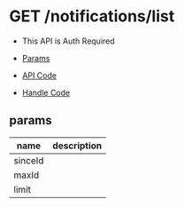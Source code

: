 # GET /notifications/list

- This API is Auth Required

- [Params](#params)
- [API Code](/src/endpoints/notifications/list.js)
- [Handle Code](/src/handlers/web/notifications/list.js)

## params


name|description
---|---
sinceId|
maxId|
limit|
